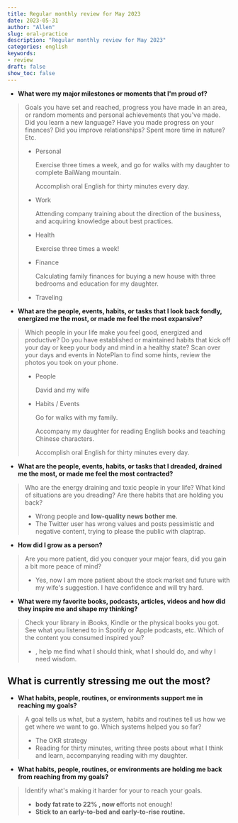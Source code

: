 ```yaml
---
title: Regular monthly review for May 2023
date: 2023-05-31
author: "Allen"
slug: oral-practice
description: "Regular monthly review for May 2023"
categories: english
keywords: 
- review
draft: false
show_toc: false
---
```


- **What were my major milestones or moments that I'm proud of?**

> Goals you have set and reached, progress you have made in an area, or random moments and personal achievements that you've made. Did you learn a new language? Have you made progress on your finances? Did you improve relationships? Spent more time in nature? Etc.
>
> - Personal
>
>     Exercise three times a week, and go for walks with my daughter to complete BaiWang mountain.
>
>     Accomplish oral English for thirty minutes every day.
>
> - Work
>
>     Attending company training about the direction of the business, and acquiring knowledge about best practices.
>
> - Health
>
>     Exercise three times a week!
>
> - Finance
>
>     Calculating family finances for buying a new house with three bedrooms and education for my daughter.
>
> - Traveling
>
- **What are the people, events, habits, or tasks that I look back fondly, energized me the most, or made me feel the most expansive?**

> Which people in your life make you feel good, energized and productive? Do you have established or maintained habits that kick off your day or keep your body and mind in a healthy state? Scan over your days and events in NotePlan to find some hints, review the photos you took on your phone.
>
> - People
>
>     David and my wife
>
> - Habits / Events
>
>     Go for walks with my family.
>
>     Accompany my daughter for reading English books and teaching Chinese characters.
>
>     Accomplish oral English for thirty minutes every day.
>
- **What are the people, events, habits, or tasks that I dreaded, drained me the most, or made me feel the most contracted?**

> Who are the energy draining and toxic people in your life? What kind of situations are you dreading? Are there habits that are holding you back?
>
> - Wrong people and **low-quality news bother me**.
> - The Twitter user has wrong values and posts pessimistic and negative content, trying to please the public with claptrap.
>
- **How did I grow as a person?**

> Are you more patient, did you conquer your major fears, did you gain a bit more peace of mind?
>
> - Yes, now I am more patient about the stock market and future with my wife's suggestion. I have confidence and will try hard.
>
- **What were my favorite books, podcasts, articles, videos and how did they inspire me and shape my thinking?**

> Check your library in iBooks, Kindle or the physical books you got. See what you listened to in Spotify or Apple podcasts, etc. Which of the content you consumed inspired you?
>
> - <Seeking the wisdoms>, help me find what I should think, what I should do, and why I need wisdom.

## **What is currently stressing me out the most?**

- **What habits, people, routines, or environments support me in reaching my goals?**

> A goal tells us what, but a system, habits and routines tell us how we get where we want to go. Which systems helped you so far?
>
> - The OKR strategy
> - Reading for thirty minutes, writing three posts about what I think and learn, accompanying reading with my daughter.
>
- **What habits, people, routines, or environments are holding me back from reaching from my goals?**

> Identify what's making it harder for your to reach your goals.
>
> - **body fat rate to 22% , now e**fforts not enough!
> - **Stick to an early-to-bed and early-to-rise routine.**
